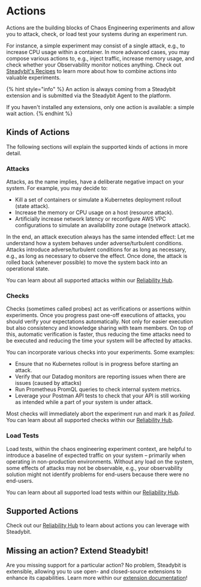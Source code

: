 # Actions

Actions are the building blocks of Chaos Engineering experiments and allow you to attack, check, or load test your systems during an experiment run.

For instance, a simple experiment may consist of a single attack, e.g., to increase CPU usage within a container.
In more advanced cases, you may compose various actions to, e.g., inject traffic, increase memory usage, and check whether your Observability monitor notices anything.
Check out [Steadybit's Recipes](https://hub.steadybit.com/recipes) to learn more about how to combine actions into valuable experiments.

{% hint style="info" %}
An action is always coming from a Steadybit extension and is submitted via the Steadybit Agent to the platform.

If you haven't installed any extensions, only one action is available: a simple wait action.
{% endhint %}

## Kinds of Actions
The following sections will explain the supported kinds of actions in more detail.

### Attacks

Attacks, as the name implies, have a deliberate negative impact on your system. For example, you may decide to:

* Kill a set of containers or simulate a Kubernetes deployment rollout (state attack).
* Increase the memory or CPU usage on a host (resource attack).
* Artificially increase network latency or reconfigure AWS VPC configurations to simulate an availability zone outage (network attack).

In the end, an attack execution always has the same intended effect: Let me understand how a system behaves under adverse/turbulent conditions. Attacks introduce adverse/turbulent conditions for as long as necessary, e.g., as long as necessary to observe the effect. Once done, the attack is rolled back (whenever possible) to move the system back into an operational state.

You can learn about all supported attacks within our [Reliability Hub](https://hub.steadybit.com/actions?targetType=\&kind=attack).

### Checks

Checks (sometimes called probes) act as verifications or assertions within experiments. Once you progress past one-off executions of attacks, you should verify your expectations automatically. Not only for easier execution but also consistency and knowledge sharing with team members. On top of this, automatic verification is faster, thus reducing the time attacks need to be executed and reducing the time your system will be affected by attacks.

You can incorporate various checks into your experiments. Some examples:

* Ensure that no Kubernetes rollout is in progress before starting an attack.
* Verify that our Datadog monitors are reporting issues when there are issues (caused by attacks)
* Run Prometheus PromQL queries to check internal system metrics.
* Leverage your Postman API tests to check that your API is still working as intended while a part of your system is under attack.

Most checks will immediately abort the experiment run and mark it as _failed_. You can learn about all supported checks within our [Reliability Hub](https://hub.steadybit.com/actions?targetType=\&kind=check).

### Load Tests

Load tests, within the chaos engineering experiment context, are helpful to introduce a baseline of expected traffic on your system – primarily when operating in non-production environments. Without any load on the system, some effects of attacks may not be observable, e.g., your observability solution might not identify problems for end-users because there were no end-users.

You can learn about all supported load tests within our [Reliability Hub](https://hub.steadybit.com/actions?targetType=\&kind=load\_test).

## Supported Actions

Check out our [Reliability Hub](https://hub.steadybit.com/actions) to learn about actions you can leverage with Steadybit.

## Missing an action? Extend Steadybit!

Are you missing support for a particular action? No problem, Steadybit is extensible, allowing you to use open- and closed-source extensions to enhance its capabilities. Learn more within our [extension documentation](../../integrate-with-steadybit/extensions/)!
